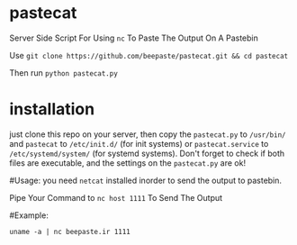 # pastecat
Server Side Script For Using `nc` To Paste The Output On A Pastebin

Use `git clone https://github.com/beepaste/pastecat.git && cd pastecat`

Then run `python pastecat.py`

# installation
just clone this repo on your server, then copy the `pastecat.py` to `/usr/bin/` and `pastecat` to `/etc/init.d/` (for init systems) or `pastecat.service` to `/etc/systemd/system/` (for systemd systems).
Don't forget to check if both files are executable, and the settings on the `pastecat.py` are ok!

#Usage:
you need `netcat` installed inorder to send the output to pastebin.

Pipe Your Command to `nc host 1111` To Send The Output

#Example:

`uname -a | nc beepaste.ir 1111`
